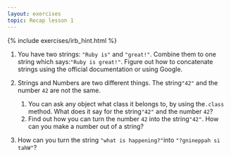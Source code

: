 ```yaml
---
layout: exercises
topic: Recap lesson 1
---
```


{% include exercises/irb_hint.html %}

1. You have two strings: ​`"Ruby is"`​ and `​"great!"​`. Combine them to one string which says: ​`"Ruby is great!"`. Figure out how to concatenate strings using the official documentation or using Google.

2. Strings and Numbers are two different things. The string ​`"42"​` and the number ​`42​` are not the same.
    1. You can ask any object what class it belongs to, by using the ​`.class​` method. What does it say for the string ​`"42"​` and the number ​`42​`?
    2. Find out how you can turn the number ​`42​` into the string ​`"42"​`. How can you make a number out of a string?

3. How can you turn the string ​`"what is happening?"​` into ​`"?gnineppah si tahW"​`?
